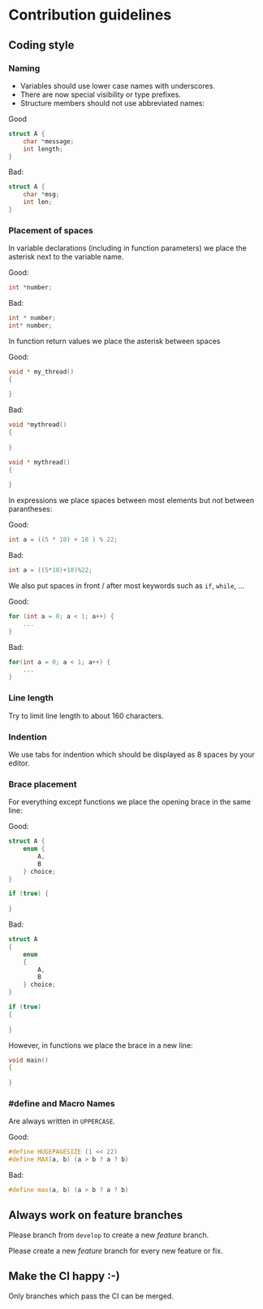 # Contribution guidelines

## Coding style

### Naming

- Variables should use lower case names with underscores.
- There are now special visibility or type prefixes.
- Structure members should not use abbreviated names:

Good
```cpp
struct A {
    char *message;
    int length;
}
```

Bad:
```cpp
struct A {
    char *msg;
    int len;
}
```

### Placement of spaces

In variable declarations (including in function parameters) we place the asterisk next to the variable name.

Good:
```cpp
int *number;
```

Bad:
```cpp
int * number;
int* number;
```

In function return values we place the asterisk between spaces

Good:
```cpp
void * my_thread()
{
    
}
```

Bad:
```cpp
void *mythread()
{
    
}

void * mythread()
{
    
}
```

In expressions we place spaces between most elements but not between parantheses:

Good:
```cpp
int a = ((5 * 10) + 10 ) % 22;
```

Bad:
```cpp
int a = ((5*10)+10)%22;
```

We also put spaces in front / after most keywords such as `if`, `while`, ...

Good:
```cpp
for (int a = 0; a < 1; a++) {
    ...
}
```

Bad:
```cpp
for(int a = 0; a < 1; a++) {
    ...
}
```

### Line length

Try to limit line length to about 160 characters.

### Indention

We use tabs for indention which should be displayed as 8 spaces by your editor.

### Brace placement

For everything except functions we place the opening brace in the same line:

Good:
```cpp
struct A {
    enum {
        A,
        B
    } choice;
}

if (true) {
    
}
```

Bad:
```cpp
struct A
{
    enum
    {
        A,
        B
    } choice;
}

if (true)
{
    
}
```

However, in functions we place the brace in a new line:

```cpp
void main()
{
    
}
```

### #define and Macro Names

Are always written in `UPPERCASE`.

Good:
```cpp
#define HUGEPAGESIZE (1 << 22)
#define MAX(a, b) (a > b ? a ? b)
```

Bad:
```cpp
#define max(a, b) (a > b ? a ? b)
```

## Always work on feature branches

Please branch from `develop` to create a new _feature_ branch.

Please create a new _feature_ branch for every new feature or fix.

## Make the CI happy :-)

Only branches which pass the CI can be merged.
